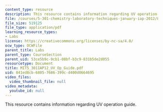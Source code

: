 ```yaml
---
content_type: resource
description: This resource contains information regarding UV operation guide.
file: /courses/5-301-chemistry-laboratory-techniques-january-iap-2012/841ed8cb68057686399cd400d0664695_MIT5_301IAP12_UV_Op_Guide.pdf
file_size: 519125
file_type: application/pdf
learning_resource_types:
- Labs
license: https://creativecommons.org/licenses/by-nc-sa/4.0/
ocw_type: OCWFile
parent_title: Labs
parent_type: CourseSection
parent_uid: 53ce5b9c-9cb1-08bf-b3c9-831b5de2d055
resourcetype: Document
title: MIT5_301IAP12_UV_Op_Guide.pdf
uid: 841ed8cb-6805-7686-399c-d400d0664695
video_files:
  video_thumbnail_file: null
video_metadata:
  youtube_id: null
---
```

This resource contains information regarding UV operation guide.